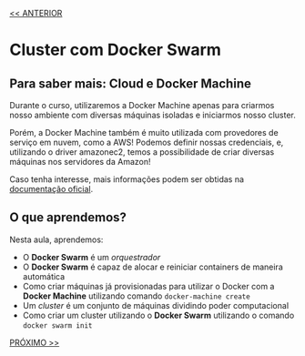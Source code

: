 [<< ANTERIOR](https://github.com/pvreboucas/docker-swarm-orquestrador)

# Cluster com Docker Swarm

## Para saber mais: Cloud e Docker Machine

Durante o curso, utilizaremos a Docker Machine apenas para criarmos nosso ambiente com diversas máquinas isoladas e iniciarmos nosso cluster.

Porém, a Docker Machine também é muito utilizada com provedores de serviço em nuvem, como a AWS! Podemos definir nossas credenciais, e, utilizando o driver amazonec2, temos a possibilidade de criar diversas máquinas nos servidores da Amazon!

Caso tenha interesse, mais informações podem ser obtidas na [documentação oficial](https://docs.docker.com/machine/examples/aws/).


## O que aprendemos?

Nesta aula, aprendemos:

* O **Docker Swarm** é um *orquestrador*
* O **Docker Swarm** é capaz de alocar e reiniciar containers de maneira automática
* Como criar máquinas já provisionadas para utilizar o Docker com a **Docker Machine** utilizando comando ```docker-machine create```
* Um *cluster* é um conjunto de máquinas dividindo poder computacional
* Como criar um cluster utilizando o **Docker Swarm** utilizando o comando ```docker swarm init```


[PRÓXIMO >>](https://github.com/pvreboucas/docker-swarm-orquestrador/tree/aula-02/aulas)

